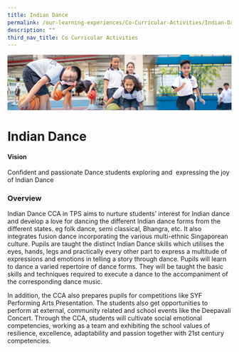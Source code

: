 ```yaml
---
title: Indian Dance
permalink: /our-learning-experiences/Co-Curricular-Activities/Indian-Dance/
description: ""
third_nav_title: Co Curricular Activities
---
```

![](/images/Our%20Learning%20Experiences.jpg)

Indian Dance
============

  

#### Vision

Confident and passionate Dance students exploring and  expressing the joy of Indian Dance  
  

### Overview


Indian Dance CCA in TPS aims to nurture students’ interest for Indian dance and develop a love for dancing the different Indian dance forms from the different states. eg folk dance, semi classical, Bhangra, etc. It also integrates fusion dance incorporating the various multi-ethnic Singaporean culture. Pupils are taught the distinct Indian Dance skills which utilises the eyes, hands, legs and practically every other part to express a multitude of expressions and emotions in telling a story through dance. Pupils will learn to dance a varied repertoire of dance forms. They will be taught the basic skills and techniques required to execute a dance to the accompaniment of the corresponding dance music.

  

In addition, the CCA also prepares pupils for competitions like SYF Performing Arts Presentation. The students also get opportunities to perform at external, community related and school events like the Deepavali Concert. Through the CCA, students will cultivate social emotional competencies, working as a team and exhibiting the school values of resilience, excellence, adaptability and passion together with 21st century competencies.